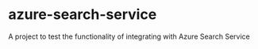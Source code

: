 # azure-search-service
A project to test the functionality of integrating with Azure Search Service
